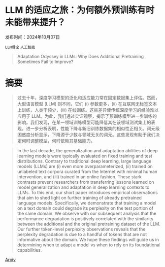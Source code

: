 # LLM 的适应之旅：为何额外预训练有时未能带来提升？

发布时间：2024年10月07日

`LLM理论` `人工智能`

> Adaptation Odyssey in LLMs: Why Does Additional Pretraining Sometimes Fail to Improve?

# 摘要

> 过去十年，深度学习模型的泛化和适应能力常在固定数据集上评估。然而，大型语言模型 (LLM) 则不同，它们 (i) 参数更多，(ii) 在互联网无标签文本上训练，人类干预少，(iii) 在线训练。这些差异使传统深度学习的经验难以应用于 LLM。为此，我们通过实证观察，揭示了预训练模型进一步训练的影响。我们发现，在某一领域训练模型可能降低其在该领域测试集上的表现。进一步分析表明，性能下降与新旧训练数据集的相似性正相关。词元级困惑度分析显示，下降源于少数与领域无关的词元。这些发现有助于我们决定何时调整模型，何时依赖其基础能力。

> In the last decade, the generalization and adaptation abilities of deep learning models were typically evaluated on fixed training and test distributions. Contrary to traditional deep learning, large language models (LLMs) are (i) even more overparameterized, (ii) trained on unlabeled text corpora curated from the Internet with minimal human intervention, and (iii) trained in an online fashion. These stark contrasts prevent researchers from transferring lessons learned on model generalization and adaptation in deep learning contexts to LLMs. To this end, our short paper introduces empirical observations that aim to shed light on further training of already pretrained language models. Specifically, we demonstrate that training a model on a text domain could degrade its perplexity on the test portion of the same domain. We observe with our subsequent analysis that the performance degradation is positively correlated with the similarity between the additional and the original pretraining dataset of the LLM. Our further token-level perplexity observations reveals that the perplexity degradation is due to a handful of tokens that are not informative about the domain. We hope these findings will guide us in determining when to adapt a model vs when to rely on its foundational capabilities.

[Arxiv](https://arxiv.org/abs/2410.05581)